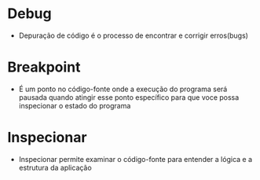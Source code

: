 # Debug

- Depuração de código é o processo de encontrar e corrigir erros(bugs)

# Breakpoint

- É um ponto no código-fonte onde a execução do programa será pausada quando atingir esse ponto específico para que voce possa inspecionar o estado do programa

# Inspecionar

- Inspecionar permite examinar o código-fonte para entender a lógica e a estrutura da aplicação

